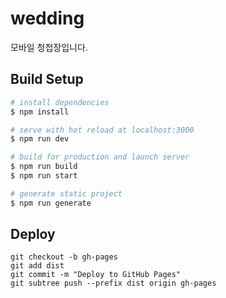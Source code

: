# wedding

모바일 청첩장입니다.

## Build Setup

```bash
# install dependencies
$ npm install

# serve with hot reload at localhost:3000
$ npm run dev

# build for production and launch server
$ npm run build
$ npm run start

# generate static project
$ npm run generate
```

## Deploy

```git
git checkout -b gh-pages
git add dist
git commit -m "Deploy to GitHub Pages"
git subtree push --prefix dist origin gh-pages
```
